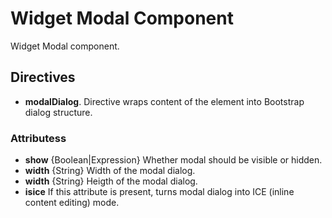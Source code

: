 # Widget Modal Component

Widget Modal component.

## Directives

- **modalDialog**. Directive wraps content of the element into Bootstrap dialog structure.

### Attributess

- **show** {Boolean|Expression} Whether modal should be visible or hidden.
- **width** {String} Width of the modal dialog.
- **width** {String} Heigth of the modal dialog.
- **isice** If this attribute is present, turns modal dialog into ICE (inline content editing) mode.
